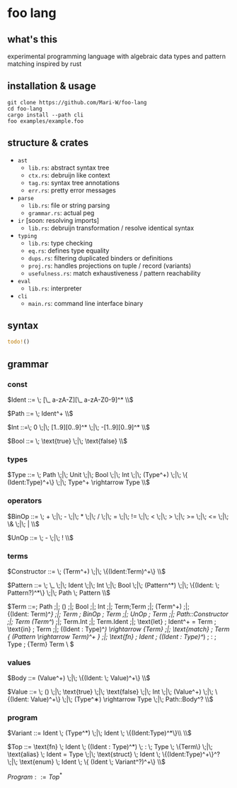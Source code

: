 # foo lang

## what's this
experimental programming language with algebraic data types and pattern matching inspired by rust

## installation & usage
```shell
git clone https://github.com/Mari-W/foo-lang
cd foo-lang
cargo install --path cli
foo examples/example.foo
```

## structure & crates
- `ast`
    - `lib.rs`: abstract syntax tree
    - `ctx.rs`: debruijn like context
    - `tag.rs`: syntax tree annotations
    - `err.rs`: pretty error messages
- `parse`
    - `lib.rs`: file or string parsing
    - `grammar.rs`: actual peg
- `ir` [soon: resolving imports]
    - `lib.rs`: debruijn transformation / resolve identical syntax
- `typing`
    - `lib.rs`: type checking
    - `eq.rs`: defines type equality
    - `dups.rs`: filtering duplicated binders or definitions
    - `proj.rs`: handles projections on tuple / record (variants)
    - `usefulness.rs`: match exhaustiveness / pattern reachability
- `eval`
    - `lib.rs`: interpreter
- `cli`
    - `main.rs`: command line interface binary

## syntax
```rust
todo!()
```

## grammar

### const

$Ident ::= \;   [\_ a-zA-Z][\_ a-zA-Z0-9]^* \\$

$Path ::= \;    Ident^+     \\$

$Int ::=\;  0               \;|\; 
            [1..9][0..9]^*  \;|\; 
            -[1..9][0..9]^* \\$

$Bool ::= \; \text{true}    \;|\; 
             \text{false}   \\$                        

### types
$Type ::= \; Path                       \;|\; 
             Unit                       \;|\;
             Bool                       \;|\; 
             Int                        \;|\; 
             (Type^+)                   \;|\; 
             \{ (Ident:Type)^+\}        \;|\; 
             Type^+ \rightarrow Type    \\$


### operators
$BinOp ::= \;   +   \;|\; 
                -   \;|\; 
                *   \;|\; 
                /   \;|\; 
                =   \;|\; 
                !=  \;|\; 
                <   \;|\; 
                >   \;|\; 
                >=  \;|\; 
                <=  \;|\; 
                \&  \;|\; 
                |   \\$

$UnOp ::= \;    -   \;|\; 
                !   \\$

### terms
$Constructor ::= \;     (Term^+)           \;|\; 
                        \{(Ident:Term)^+\} \\$

$Pattern ::= \;     \_                                   \;|\; 
                    Ident                               \;|\; 
                    Int                                 \;|\; 
                    Bool                                \;|\;  
                    (Pattern^*)                         \;|\;
                    \{(Ident: \; Pattern?)^*\}          \;|\;
                    Path \; Pattern                        \\$


$Term ::=\; Path                                                    \;|\; 
            ()                                                      \;|\; 
            Bool                                                    \;|\; 
            Int                                                     \;|\; 
            Term;Term                                               \;|\; 
            (Term^+)                                                \;|\;  
            \{(Ident: Term)^*\}                                     \;|\; 
            Term \; BinOp \; Term                                   \;|\; 
            UnOp \; Term                                            \;|\; 
            Path::Constructor                                       \;|\;
            Term (Term^*)                                           \;|\; 
            Term.Int                                                \;|\; 
            Term.Ident                                              \;|\;
            \text{let} \; Ident^+  = Term \; \text{in} \; Term      \;|\; 
            ((Ident : Type)^*) \rightarrow \{Term\}                 \;|\; 
            \text{match} \; Term \{ (Pattern \rightarrow Term)^+ \} \;|\; 
            \text{fn} \; Ident \; ((Ident : Type)^*) \; : \; Type \; \{Term\} Term   \\ $

### values

$Body ::=       (Value^+)              \;|\; 
                \{(Ident: \; Value)^+\}    \\$

$Value ::= \; ()                                \;|\; 
                \text{true}                     \;|\; 
                \text{false}                    \;|\; 
                Int \;|\; (Value^+)             \;|\;  
                \{(Ident: Value)^+\}            \;|\; 
                (Type^∗) \rightarrow Type       \;|\;  
                Path::Body^?                     \\$

### program

$Variant ::=  Ident \; (Type^*)               \;|\; 
            Ident \; \{(Ident:Type)^*\}\\     \\$

$Top ::= \text{fn} \; Ident \; ((Ident : Type)^*) \; : \; Type \; \{Term\}  \;|\;
         \text{alias} \; Ident = Type                                       \;|\; 
         \text{struct} \; Ident \; \{(Ident:Type)^+\}^?                     \;|\; 
         \text{enum} \; Ident \; \{ (Ident \; Variant^?)^+\}               \\$

$Program ::= Top^*$
